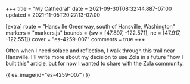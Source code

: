 +++
title = "My Cathedral"
date = 2021-09-30T08:32:44.887-07:00
updated = 2021-11-05T20:27:13-07:00

[extra]
route = "Hansville Greenway, south of Hansville, Washington"
markers = "markers.js"
bounds = {sw = [47.897, -122.571], ne = [47.917, -122.551]}
cover = "es-4259-007"
comments = true
+++

Often when I need solace and reflection, I walk through this trail near Hansville. I'll write more about my decision to use Zola in a future "how I built this" article, but for now I wanted to share with the Zola community.

<!-- more -->

{{ es_image(id="es-4259-007") }}
